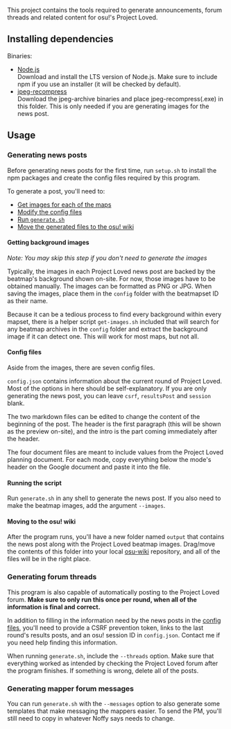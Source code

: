 This project contains the tools required to generate announcements, forum threads and related content for osu!'s Project Loved.

## Installing dependencies

Binaries:
- [Node.js](https://nodejs.org/en/download/)  
Download and install the LTS version of Node.js. Make sure to include npm if you use an installer (it will be checked by default).
- [jpeg-recompress](https://github.com/danielgtaylor/jpeg-archive/releases)  
Download the jpeg-archive binaries and place jpeg-recompress(.exe) in this folder. This is only needed if you are generating images for the news post.

## Usage

### Generating news posts

Before generating news posts for the first time, run `setup.sh` to install the npm packages and create the config files required by this program.

To generate a post, you'll need to:
- [Get images for each of the maps](#getting-background-images)
- [Modify the config files](#config-files)
- [Run `generate.sh`](#running-the-script)
- [Move the generated files to the osu! wiki](#moving-to-the-osu-wiki)

#### Getting background images

*Note: You may skip this step if you don't need to generate the images*

Typically, the images in each Project Loved news post are backed by the beatmap's background shown on-site. For now, those images have to be obtained manually. The images can be formatted as PNG or JPG. When saving the images, place them in the `config` folder with the beatmapset ID as their name.

Because it can be a tedious process to find every background within every mapset, there is a helper script `get-images.sh` included that will search for any beatmap archives in the `config` folder and extract the background image if it can detect one. This will work for most maps, but not all.

#### Config files

Aside from the images, there are seven config files.

`config.json` contains information about the current round of Project Loved. Most of the options in here should be self-explanatory. If you are only generating the news post, you can leave `csrf`, `resultsPost` and `session` blank.

The two markdown files can be edited to change the content of the beginning of the post. The header is the first paragraph (this will be shown as the preview on-site), and the intro is the part coming immediately after the header.

The four document files are meant to include values from the Project Loved planning document. For each mode, copy everything below the mode's header on the Google document and paste it into the file.

#### Running the script

Run `generate.sh` in any shell to generate the news post. If you also need to make the beatmap images, add the argument `--images`.

#### Moving to the osu! wiki

After the program runs, you'll have a new folder named `output` that contains the news post along with the Project Loved beatmap images. Drag/move the contents of this folder into your local [osu-wiki](https://github.com/ppy/osu-wiki) repository, and all of the files will be in the right place.

### Generating forum threads

This program is also capable of automatically posting to the Project Loved forum. **Make sure to only run this once per round, when all of the information is final and correct.**

In addition to filling in the information need by the news posts in the [config files](#config-files), you'll need to provide a CSRF prevention token, links to the last round's results posts, and an osu! session ID in `config.json`. Contact me if you need help finding this information.

When running `generate.sh`, include the `--threads` option. Make sure that everything worked as intended by checking the Project Loved forum after the program finishes. If something is wrong, delete all of the posts.

### Generating mapper forum messages

You can run `generate.sh` with the `--messages` option to also generate some templates that make messaging the mappers easier. To send the PM, you'll still need to copy in whatever Noffy says needs to change.
